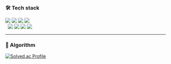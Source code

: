 <!--
**Hanjaemo/Hanjaemo** is a ✨ _special_ ✨ repository because its `README.md` (this file) appears on your GitHub profile.

Here are some ideas to get you started:

- 🔭 I’m currently working on ...
- 🌱 I’m currently learning ...
- 👯 I’m looking to collaborate on ...
- 🤔 I’m looking for help with ...
- 💬 Ask me about ...
- 📫 How to reach me: ...
- 😄 Pronouns: ...
- ⚡ Fun fact: ...
-->

<h3>🛠️ Tech stack</h3>

<img src="https://img.shields.io/badge/Java-1C9AD6?logo=JAVA&logoColor=white"> <img src="https://img.shields.io/badge/Spring-6DB33F?logo=spring&logoColor=white"> <img src="https://img.shields.io/badge/Spring Boot-6DB33F?logo=springboot&logoColor=white"> <img src="https://img.shields.io/badge/MySQL-4479A1?logo=mysql&logoColor=white">
<br>
&nbsp; <img src="https://img.shields.io/badge/HTML5-E34F26?logo=html5&logoColor=white"> <img src="https://img.shields.io/badge/CSS3-1572B6?logo=css3&logoColor=white"> <img src="https://img.shields.io/badge/Git-F05032?logo=git&logoColor=white"> <img src="https://img.shields.io/badge/Github-181717?logo=github&logoColor=white"> 

---
<h3>🎯 Algorithm</h3>

[![Solved.ac Profile](http://mazassumnida.wtf/api/v2/generate_badge?boj=hanjaemo)](https://solved.ac/hanjaemo/)





